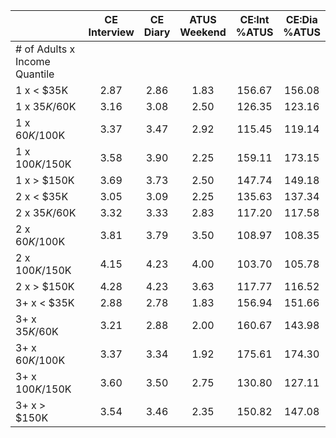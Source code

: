 
|                      | CE<br>Interview |  CE<br>Diary | ATUS<br>Weekend | CE:Int<br>%ATUS | CE:Dia<br>%ATUS |
| -------------------- | :----------: | :----------: | :----------: | :----------: | :----------: |
| # of Adults x Income Quantile |              |              |              |              |              |
| 1 x     < $35K       |         2.87 |         2.86 |         1.83 |       156.67 |       156.08 |
| 1 x  $35K/$60K       |         3.16 |         3.08 |         2.50 |       126.35 |       123.16 |
| 1 x  $60K/$100K      |         3.37 |         3.47 |         2.92 |       115.45 |       119.14 |
| 1 x $100K/$150K      |         3.58 |         3.90 |         2.25 |       159.11 |       173.15 |
| 1 x     > $150K      |         3.69 |         3.73 |         2.50 |       147.74 |       149.18 |
| 2 x     < $35K       |         3.05 |         3.09 |         2.25 |       135.63 |       137.34 |
| 2 x  $35K/$60K       |         3.32 |         3.33 |         2.83 |       117.20 |       117.58 |
| 2 x  $60K/$100K      |         3.81 |         3.79 |         3.50 |       108.97 |       108.35 |
| 2 x $100K/$150K      |         4.15 |         4.23 |         4.00 |       103.70 |       105.78 |
| 2 x     > $150K      |         4.28 |         4.23 |         3.63 |       117.77 |       116.52 |
| 3+ x     < $35K      |         2.88 |         2.78 |         1.83 |       156.94 |       151.66 |
| 3+ x  $35K/$60K      |         3.21 |         2.88 |         2.00 |       160.67 |       143.98 |
| 3+ x  $60K/$100K     |         3.37 |         3.34 |         1.92 |       175.61 |       174.30 |
| 3+ x $100K/$150K     |         3.60 |         3.50 |         2.75 |       130.80 |       127.11 |
| 3+ x     > $150K     |         3.54 |         3.46 |         2.35 |       150.82 |       147.08 |

